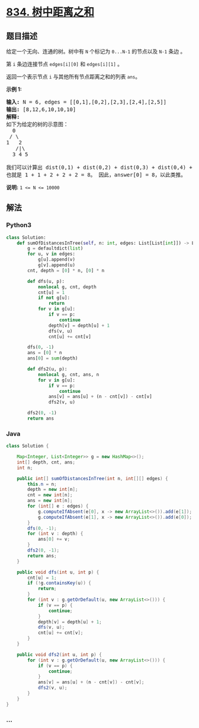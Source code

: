 # [834. 树中距离之和](https://leetcode-cn.com/problems/sum-of-distances-in-tree)



## 题目描述

<!-- 这里写题目描述 -->

<p>给定一个无向、连通的树。树中有 <code>N</code> 个标记为 <code>0...N-1</code> 的节点以及 <code>N-1</code>&nbsp;条边&nbsp;。</p>

<p>第 <code>i</code> 条边连接节点&nbsp;<code>edges[i][0]</code> 和 <code>edges[i][1]</code>&nbsp;。</p>

<p>返回一个表示节点 <code>i</code> 与其他所有节点距离之和的列表 <code>ans</code>。</p>

<p><strong>示例 1:</strong></p>

<pre>
<strong>输入: </strong>N = 6, edges = [[0,1],[0,2],[2,3],[2,4],[2,5]]
<strong>输出: </strong>[8,12,6,10,10,10]
<strong>解释: </strong>
如下为给定的树的示意图：
  0
 / \
1   2
   /|\
  3 4 5

我们可以计算出 dist(0,1) + dist(0,2) + dist(0,3) + dist(0,4) + dist(0,5) 
也就是 1 + 1 + 2 + 2 + 2 = 8。 因此，answer[0] = 8，以此类推。
</pre>

<p><strong>说明:</strong>&nbsp;<code>1 &lt;= N &lt;= 10000</code></p>


## 解法

<!-- 这里可写通用的实现逻辑 -->

<!-- tabs:start -->

### **Python3**

<!-- 这里可写当前语言的特殊实现逻辑 -->

```python
class Solution:
    def sumOfDistancesInTree(self, n: int, edges: List[List[int]]) -> List[int]:
        g = defaultdict(list)
        for u, v in edges:
            g[u].append(v)
            g[v].append(u)
        cnt, depth = [0] * n, [0] * n

        def dfs(u, p):
            nonlocal g, cnt, depth
            cnt[u] = 1
            if not g[u]:
                return
            for v in g[u]:
                if v == p:
                    continue
                depth[v] = depth[u] + 1
                dfs(v, u)
                cnt[u] += cnt[v]

        dfs(0, -1)
        ans = [0] * n
        ans[0] = sum(depth)

        def dfs2(u, p):
            nonlocal g, cnt, ans, n
            for v in g[u]:
                if v == p:
                    continue
                ans[v] = ans[u] + (n - cnt[v]) - cnt[v]
                dfs2(v, u)

        dfs2(0, -1)
        return ans
```

### **Java**

<!-- 这里可写当前语言的特殊实现逻辑 -->

```java
class Solution {

    Map<Integer, List<Integer>> g = new HashMap<>();
    int[] depth, cnt, ans;
    int n;

    public int[] sumOfDistancesInTree(int n, int[][] edges) {
        this.n = n;
        depth = new int[n];
        cnt = new int[n];
        ans = new int[n];
        for (int[] e : edges) {
            g.computeIfAbsent(e[0], x -> new ArrayList<>()).add(e[1]);
            g.computeIfAbsent(e[1], x -> new ArrayList<>()).add(e[0]);
        }
        dfs(0, -1);
        for (int v : depth) {
            ans[0] += v;
        }
        dfs2(0, -1);
        return ans;
    }

    public void dfs(int u, int p) {
        cnt[u] = 1;
        if (!g.containsKey(u)) {
            return;
        }
        for (int v : g.getOrDefault(u, new ArrayList<>())) {
            if (v == p) {
                continue;
            }
            depth[v] = depth[u] + 1;
            dfs(v, u);
            cnt[u] += cnt[v];
        }
    }

    public void dfs2(int u, int p) {
        for (int v : g.getOrDefault(u, new ArrayList<>())) {
            if (v == p) {
                continue;
            }
            ans[v] = ans[u] + (n - cnt[v]) - cnt[v];
            dfs2(v, u);
        }
    }
}
```

### **...**

```

```

<!-- tabs:end -->

